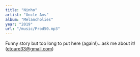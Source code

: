 ```yaml
---
title: "Ninho"
artist: "Uncle Ams"
album: "Melancholies"
year: "2019"
url: "/music/Prod50.mp3"
---
```


Funny story but too long to put here (again!)...ask me about it! (etoure33@gmail.com)